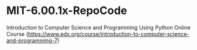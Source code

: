 # MIT-6.00.1x-RepoCode

Introduction to Computer Science and Programming Using Python Online Course (https://www.edx.org/course/introduction-to-computer-science-and-programming-7)
